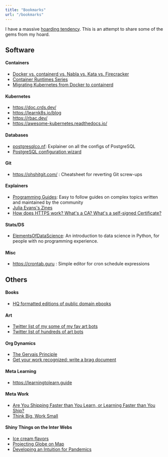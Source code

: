 ```yaml
---
title: "Bookmarks"
url: "/bookmarks"
---
```


I have a massive [hoarding tendency](blog/fomo.md). This is an attempt to share some of the gems from my hoard.

## Software

#### Containers

- [Docker vs. containerd vs. Nabla vs. Kata vs. Firecracker](https://www.inovex.de/blog/containers-docker-containerd-nabla-kata-firecracker/)
- [Container Runtimes Series](https://www.ianlewis.org/en/container-runtimes-part-1-introduction-container-r)
- [Migrating Kubernetes from Docker to containerd](https://www.youtube.com/watch?v=uDOu6rK4yOk)

#### Kubernetes

- https://doc.crds.dev/
- https://learnk8s.io/blog
- https://rbac.dev/
- https://awesome-kubernetes.readthedocs.io/

#### Databases

- [postgresqlco.nf](https://postgresqlco.nf/en/doc/param/): Explainer on all the configs of PostgreSQL
- [PostgreSQL configuration wizard](https://pgtune.leopard.in.ua/)

#### Git

- https://ohshitgit.com/ : Cheatsheet for reverting Git screw-ups

#### Explainers

- [Programming Guides](https://roadmap.sh/guides): Easy to follow guides on complex topics written and maintained by the community
- [Julia Evans's Zines](https://wizardzines.com/)
- [How does HTTPS work? What's a CA? What's a self-signed Certificate?](https://www.youtube.com/watch?v=T4Df5_cojAs)

#### Stats/DS

- [ElementsOfDataScience](https://allendowney.github.io/ElementsOfDataScience/): An introduction to data science in Python, for people with no programming experience.

#### Misc

- https://crontab.guru : Simple editor for cron schedule expressions

## Others

#### Books

- [HQ formatted editions of public domain ebooks](https://standardebooks.org/)

#### Art

- [Twitter list of my some of my fav art bots](https://twitter.com/i/lists/1319562633733836800)
- [Twitter list of hundreds of art bots](https://twitter.com/i/lists/1319566688686280704)

#### Org Dynamics

- [The Gervais Principle](https://www.ribbonfarm.com/2009/10/07/the-gervais-principle-or-the-office-according-to-the-office/)
- [Get your work recognized: write a brag document](https://jvns.ca/blog/brag-documents/)

#### Meta Learning

- https://learningtolearn.guide

#### Meta Work

- [Are You Shipping Faster than You Learn, or Learning Faster than You Ship?](https://blog.amplitude.com/shipping-faster-than-you-learn)
- [Think Big, Work Small](https://cutlefish.substack.com/p/tbm-4653-thinking-big-working-small)

#### Shiny Things on the Inter Webs

- [Ice cream flavors](https://benjerry.heshlindsdataviz.com/)
- [Projecting Globe on Map](https://mathigon.org/course/circles/spheres-cones-cylinders#sphere-maps)
- [Developing an Intuition for Pandemics ](https://infectiousmatter.com/)
